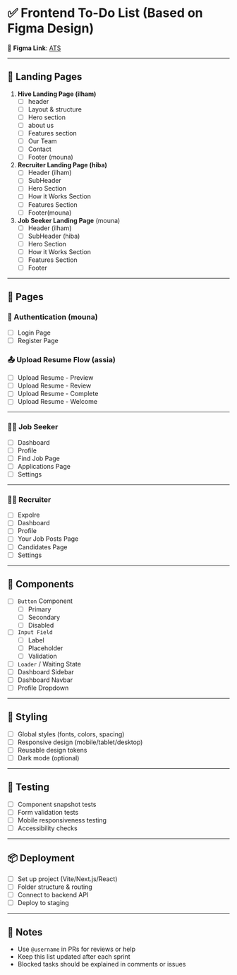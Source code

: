 # ✅ Frontend To-Do List (Based on Figma Design)

📌 **Figma Link**: [ATS](https://www.figma.com/design/mN8nGYXa9HNn1Yip4ttBLv/AI-Powered-ATS?node-id=0-1&t=4JUEvG0wDOPC7NWy-1)

---

## 🚀 Landing Pages

1. **Hive Landing Page (ilham)**
   - [ ] header
   - [ ] Layout & structure
   - [ ] Hero section
   - [ ] about us
   - [ ] Features section
   - [ ] Our Team
   - [ ] Contact
   - [ ] Footer (mouna)

3. **Recruiter Landing Page (hiba)**
   - [ ] Header (ilham)
   - [ ] SubHeader
   - [ ] Hero Section
   - [ ] How it Works Section
   - [ ] Features Section
   - [ ] Footer(mouna)

4. **Job Seeker Landing Page** (mouna)
   - [ ] Header (ilham)
   - [ ] SubHeader (hiba)
   - [ ] Hero Section
   - [ ] How it Works Section
   - [ ] Features Section
   - [ ] Footer

---

## 📄 Pages

### 🔐 Authentication (mouna)
- [ ] Login Page
- [ ] Register Page

### 📤 Upload Resume Flow (assia)
- [ ] Upload Resume - Preview
- [ ] Upload Resume - Review
- [ ] Upload Resume - Complete
- [ ] Upload Resume - Welcome

---

### 🧑‍💼 Job Seeker
- [ ] Dashboard
- [ ] Profile
- [ ] Find Job Page
- [ ] Applications Page
- [ ] Settings

---

### 🧑‍💼 Recruiter
- [ ] Expolre
- [ ] Dashboard
- [ ] Profile
- [ ] Your Job Posts Page
- [ ] Candidates Page
- [ ] Settings

---

## 🧩 Components

- [ ] `Button` Component  
  - [ ] Primary  
  - [ ] Secondary  
  - [ ] Disabled  

- [ ] `Input Field`  
  - [ ] Label  
  - [ ] Placeholder  
  - [ ] Validation  

- [ ] `Loader` / Waiting State  
- [ ] Dashboard Sidebar  
- [ ] Dashboard Navbar  
- [ ] Profile Dropdown

---

## 🎨 Styling

- [ ] Global styles (fonts, colors, spacing)
- [ ] Responsive design (mobile/tablet/desktop)
- [ ] Reusable design tokens
- [ ] Dark mode (optional)

---

## 🧪 Testing

- [ ] Component snapshot tests
- [ ] Form validation tests
- [ ] Mobile responsiveness testing
- [ ] Accessibility checks

---

## 📦 Deployment

- [ ] Set up project (Vite/Next.js/React)
- [ ] Folder structure & routing
- [ ] Connect to backend API
- [ ] Deploy to staging

---

## 📝 Notes

- Use `@username` in PRs for reviews or help
- Keep this list updated after each sprint
- Blocked tasks should be explained in comments or issues
